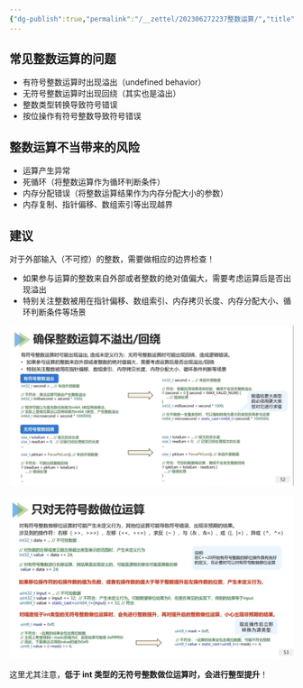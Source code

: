 ```yaml
---
{"dg-publish":true,"permalink":"/__zettel/202306272237整数运算/","title":202306272237,"tags":["cpp"],"created":"2023-06-27T22:37:30+08:00"}
---
```



常见整数运算的问题
---

- 有符号整数运算时出现溢出（undefined behavior）
- 无符号整数运算时出现回绕（其实也是溢出）
- 整数类型转换导致符号错误
- 按位操作有符号整数导致符号错误

整数运算不当带来的风险
---

- 运算产生异常
- 死循环（将整数运算作为循环判断条件）
- 内存分配错误（将整数运算结果作为内存分配大小的参数）
- 内存复制、指针偏移、数组索引等出现越界

建议
---

对于外部输入（不可控）的整数，需要做相应的边界检查！

- 如果参与运算的整数来自外部或者整数的绝对值偏大，需要考虑运算后是否出现溢出
- 特别关注整数被用在指针偏移、数组索引、内存拷贝长度、内存分配大小、循环判断条件等场景

![alt text|1000](/img/user/assets/202306272237整数运算/image-20230627224604347.png)


![|1000](/img/user/assets/202306272237整数运算/image-20230627225004823.png)

这里尤其注意，**低于 int 类型的无符号整数做位运算时，会进行整型提升**！